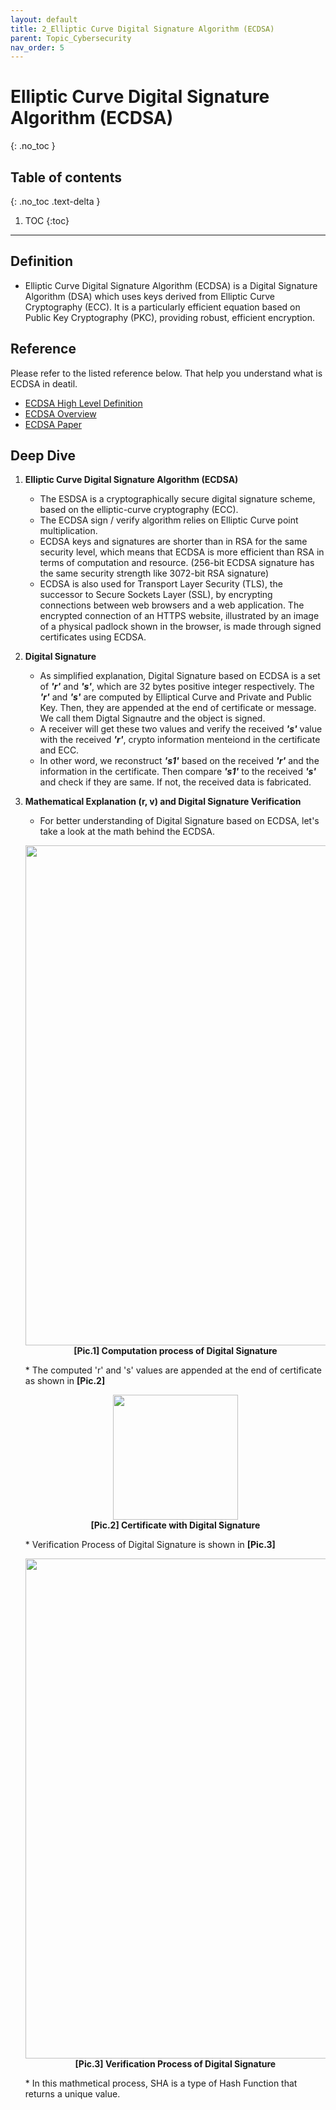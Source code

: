 ```yaml
---
layout: default
title: 2_Elliptic Curve Digital Signature Algorithm (ECDSA)
parent: Topic_Cybersecurity
nav_order: 5
---
```


# Elliptic Curve Digital Signature Algorithm (ECDSA)
{: .no_toc }

## Table of contents
{: .no_toc .text-delta }

1. TOC
{:toc}

---

## Definition
* Elliptic Curve Digital Signature Algorithm (ECDSA) is a Digital Signature Algorithm (DSA) which uses keys derived from Elliptic Curve Cryptography (ECC). It is a particularly efficient equation based on Public Key Cryptography (PKC), providing robust, efficient encryption.

## Reference
Please refer to the listed reference below. That help you understand what is ECDSA in deatil.
- [ECDSA High Level Definition]
- [ECDSA Overview]
- [ECDSA Paper]

## Deep Dive
1. <b> Elliptic Curve Digital Signature Algorithm (ECDSA) </b>
   * The ESDSA is a cryptographically secure digital signature scheme, based on the elliptic-curve cryptography (ECC).
   * The ECDSA sign / verify algorithm relies on Elliptic Curve point multiplication.
   * ECDSA keys and signatures are shorter than in RSA for the same security level, which means that ECDSA is more efficient than RSA in terms of computation and resource. (256-bit ECDSA signature has the same security strength like 3072-bit RSA signature)
   * ECDSA is also used for Transport Layer Security (TLS), the successor to Secure Sockets Layer (SSL), by encrypting connections between web browsers and a web application. The encrypted connection of an HTTPS website, illustrated by an image of a physical padlock shown in the browser, is made through signed certificates using ECDSA.

2. <b> Digital Signature </b>
   * As simplified explanation, Digital Signature based on ECDSA is a set of <b>_'r'_</b> and <b>_'s'_</b>, which are 32 bytes positive integer respectively. The <b>_'r'_</b> and <b>_'s'_</b> are computed by Elliptical Curve and Private and Public Key. Then, they are appended at the end of certificate or message. We call them Digtal Signautre and the object is signed.
   * A receiver will get these two values and verify the received <b>_'s'_</b> value with the received <b>_'r'_</b>, crypto information menteiond in the certificate and ECC.
   * In other word, we reconstruct <b>_'s1'_</b> based on the received <b>_'r'_</b> and the information in the certificate. Then compare <b>_'s1'_</b> to the received <b>_'s'_</b> and check if they are same. If not, the received data is fabricated.

3. <b> Mathematical Explanation (r, v) and Digital Signature Verification </b>
   * For better understanding of Digital Signature based on ECDSA, let's take a look at the math behind the ECDSA.
    <p align="center">
    <img src="../../../asset/images/Math1.JPG" width="800"/>
    <br><b>[Pic.1] Computation process of Digital Signature</b></p> 
   * The computed 'r' and 's' values are appended at the end of certificate as shown in <b>[Pic.2]</b>
    <p align="center">
    <img src="../../../asset/images/Math2.JPG" width="200"/>
    <br><b>[Pic.2] Certificate with Digital Signature</b></p> 
   * Verification Process of Digital Signature is shown in <b>[Pic.3]</b>
    <p align="center">
    <img src="../../../asset/images/Math3.JPG" width="800"/>
    <br><b>[Pic.3] Verification Process of Digital Signature</b></p> 
   * In this mathmetical process, SHA is a type of Hash Function that returns a unique value.

[ECDSA High Level Definition]:https://www.hypr.com/security-encyclopedia/elliptic-curve-digital-signature-algorithm
[ECDSA Overview]:https://cryptobook.nakov.com/digital-signatures/ecdsa-sign-verify-messages
[ECDSA Paper]:https://csrc.nist.gov/csrc/media/events/workshop-on-elliptic-curve-cryptography-standards/documents/papers/session6-adalier-mehmet.pdf